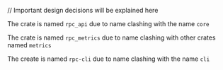 // Important design decisions will be explained here

The crate is named `rpc_api` due to name clashing with the name `core`

The crate is named `rpc_metrics` due to name clashing with other crates named `metrics`

The create is named `rpc-cli` due to name clashing with the name `cli`
